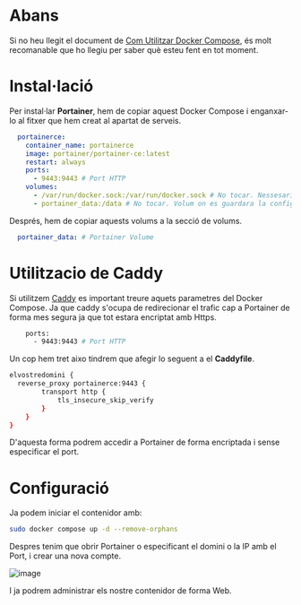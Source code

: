 # Abans
Si no heu llegit el document de [Com Utilitzar Docker Compose](https://github.com/Otorexer/SerLliure/tree/main/Tutorials/ComUtilitzarDockerCompose), és molt recomanable que ho llegiu per saber què esteu fent en tot moment.

# Instal·lació
Per instal·lar **Portainer**, hem de copiar aquest Docker Compose i enganxar-lo al fitxer que hem creat al apartat de serveis.

```yaml
  portainerce:
    container_name: portainerce
    image: portainer/portainer-ce:latest
    restart: always
    ports:
      - 9443:9443 # Port HTTP
    volumes:
      - /var/run/docker.sock:/var/run/docker.sock # No tocar. Nessesari perque Portainer tingu acces als contenidos de Docker
      - portainer_data:/data # No tocar. Volum on es guardara la configuracio de Portainer
```

Després, hem de copiar aquests volums a la secció de volums.

```yaml
  portainer_data: # Portainer Volume
```

# Utilitzacio de Caddy
Si utilitzem [Caddy](https://github.com/Otorexer/SerLliure/tree/main/Serveis/Caddy) es important treure aquets parametres del Docker Compose. Ja que caddy s'ocupa de redirecionar el trafic cap a Portainer de forma mes segura ja que tot estara encriptat amb Https.
```bash
    ports:
      - 9443:9443 # Port HTTP
```

Un cop hem tret aixo tindrem que afegir lo seguent a el **Caddyfile**.
```bash
elvostredomini {
  reverse_proxy portainerce:9443 {
        transport http {
            tls_insecure_skip_verify
        }
    }
}
```
D'aquesta forma podrem accedir a Portainer de forma encriptada i sense especificar el port.



# Configuració
Ja podem iniciar el contenidor amb:

```bash
sudo docker compose up -d --remove-orphans
```

Despres tenim que obrir Portainer o especificant el domini o la IP amb el Port, i crear una nova compte.

![image](https://github.com/Otorexer/SerLliure/assets/118485801/21fbb4d3-ae2c-4aee-8404-73211f2d8a6b)

I ja podrem administrar els nostre contenidor de forma Web.
